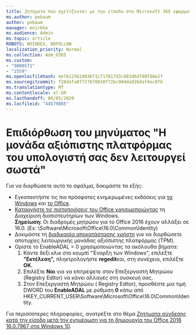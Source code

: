 ```yaml
---
title: Ζητήματα που σχετίζονται με την είσοδο στο Microsoft 365 εφαρμογές
ms.author: pebaum
author: pebaum
manager: mnirkhe
ms.audience: Admin
ms.topic: article
ROBOTS: NOINDEX, NOFOLLOW
localization_priority: Normal
ms.collection: Adm_O365
ms.custom:
- "9000571"
- "2559"
ms.openlocfilehash: 4e7612562d036f1c717817d3c883d6df80f86e2f
ms.sourcegitcommit: f28dafa0f727870038f72bc904da926daf4ec07b
ms.translationtype: MT
ms.contentlocale: el-GR
ms.lasthandoff: 06/05/2020
ms.locfileid: "44579865"
---
```

# <a name="fixing-the-microsoft-365-apps-your-computers-trusted-platform-module-is-not-functioning-properly-message"></a>Επιδιόρθωση του μηνύματος "Η μονάδα αξιόπιστης πλατφόρμας του υπολογιστή σας δεν λειτουργεί σωστά"

Για να διορθώσετε αυτό το σφάλμα, δοκιμάστε τα εξής:

- Εγκαταστήστε τις πιο πρόσφατες ενημερωμένες εκδόσεις για [τα Windows](https://support.microsoft.com/help/4027667/windows-10-update) και [το Office](https://support.office.com/article/update-office-and-your-computer-with-microsoft-update-2ab296f3-7f03-43a2-8e50-46de917611c5).
- [Καταργήστε τις πιστοποιήσεις του Office χρησιμοποιώντας](https://docs.microsoft.com/eoffice/troubleshoot/error-messages/another-account-already-signed-in#step-3-clear-cached-credentials-on-the-computer) τη Διαχείριση διαπιστευτηρίων των Windows.<br/>
    **Σημείωση:** Οι διαδρομές μητρώου για το Office 2016 έχουν αλλάξει σε 16.0. (Ex: \Software\Microsoft\Office\16.0\Common\Identity\)
- Δοκιμάστε τη [διαδικασία αποκατάστασης χρήστη](https://docs.microsoft.com/office365/troubleshoot/administration/connection-issue-when-sign-in-office-2016#symptom-2) για να διορθώσετε αποτυχίες λειτουργικής μονάδας αξιόπιστης πλατφόρμας (TPM).
- Ορίστε το EnableADAL = 0 χρησιμοποιώντας τα ακόλουθα βήματα:  
    1. Κάντε δεξί κλικ στο κουμπί "Έναρξη των Windows", επιλέξτε **"Εκτέλεση",** πληκτρολογήστε **regedit**και, στη συνέχεια, επιλέξτε **OK**.
    2. Επιλέξτε **Ναι** για να επιτρέψετε στον Επεξεργαστή Μητρώου (Registry Editor) να κάνει αλλαγές στη συσκευή σας.
    3. Στον Επεξεργαστή Μητρώου ( Registry Editor), προσθέστε μια τιμή DWORD του **EnableADAL** με ρύθμιση **0** κάτω από HKEY_CURRENT_USER\Software\Microsoft\Office\16.0\Common\Identity.

Για περισσότερες πληροφορίες, ανατρέξτε στο θέμα [Ζητήματα σύνδεσης κατά την είσοδο μετά την ενημέρωση για τη δημιουργία του Office 2016 16.0.7967 στα Windows 10](https://docs.microsoft.com/office365/troubleshoot/administration/connection-issue-when-sign-in-office-2016).